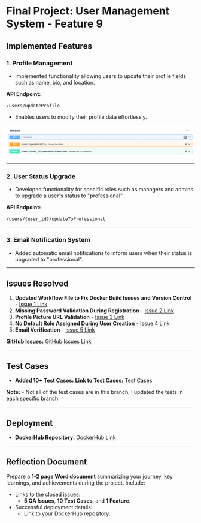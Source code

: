 # Final Project: User Management System - Feature 9

## Implemented Features

### 1. Profile Management
- Implemented functionality allowing users to update their profile fields such as name, bio, and location.

**API Endpoint:**
```
/users/updateProfile
```
- Enables users to modify their profile data effortlessly.

![Profile Management](image.png)

---

### 2. User Status Upgrade
- Developed functionality for specific roles such as managers and admins to upgrade a user's status to "professional".

**API Endpoint:**
```
/users/{user_id}/updateToProfessional
```

---

### 3. Email Notification System 
- Added automatic email notifications to inform users when their status is upgraded to "professional". 
---

## Issues Resolved 
1. **Updated Workflow File to Fix Docker Build Issues and Version Control** - [Issue 1 Link](https://github.com/HariniV02/user_management/tree/1-email_verification)
2. **Missing Password Validation During Registration** - [Issue 2 Link](https://github.com/HariniV02/user_management/tree/3-password-validation)
3. **Profile Picture URL Validation** - [Issue 3 Link](https://github.com/HariniV02/user_management/tree/2-profile-update)
4. **No Default Role Assigned During User Creation** - [Issue 4 Link](https://github.com/HariniV02/user_management/tree/4-default-role)
5. **Email Verification** - [Issue 5 Link](https://github.com/HariniV02/user_management/tree/5-docker-build-issues)

**GitHub Issues:** [GitHub Issues Link](https://github.com/HariniV02/user_management/issues)

---

## Test Cases 
- **Added 10+ Test Cases:**
 **Link to Test Cases:** [Test Cases](https://github.com/HariniV02/user_management/tree/tests?tab=readme-ov-file)

 **Note:** 
    - Not all of the test cases are in this branch, I updated the tests in each specific branch. 


---

## Deployment 
   - **DockerHub Repository:** [DockerHub Link](https://hub.docker.com/repository/docker/hariniv02/user_management/general)

---

## Reflection Document 
Prepare a **1-2 page Word document** summarizing your journey, key learnings, and achievements during the project. Include:
- Links to the closed issues:
   - **5 QA Issues**, **10 Test Cases**, and **1 Feature**.
- Successful deployment details:
   - Link to your DockerHub repository.

